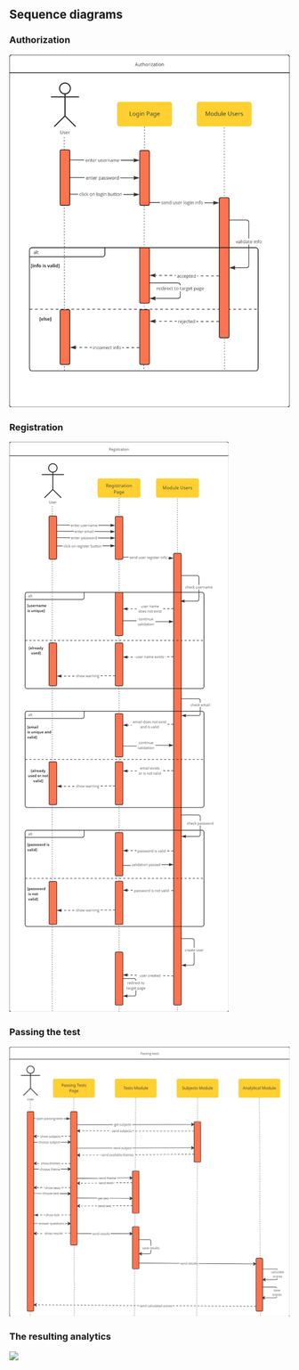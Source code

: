 ## Sequence diagrams

### Authorization

![](.//img/sequence_diagrams/authorization.jpg)

### Registration

![](.//img/sequence_diagrams/registration.jpg)

### Passing the test

![](.//img/sequence_diagrams/Tests.jpg)

### The resulting analytics

![](.//img/sequence_diagrams/analytics.jpg)
